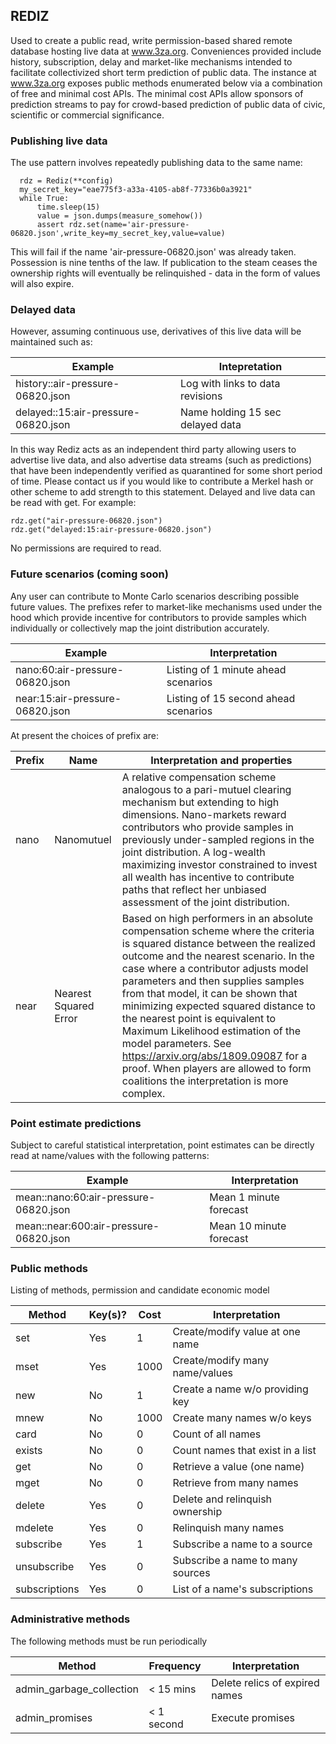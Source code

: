 


## REDIZ

Used to create a public read, write permission-based shared remote database hosting live data at www.3za.org. Conveniences provided include history, subscription, delay and market-like mechanisms intended to facilitate collectivized short term prediction of public data. The instance at www.3za.org exposes public methods enumerated below via a combination of free and minimal cost APIs. The minimal cost APIs allow sponsors of prediction streams to pay for crowd-based prediction of public data of civic, scientific or commercial significance.  

### Publishing live data

The use pattern involves repeatedly publishing data to the same name:

      rdz = Rediz(**config)
      my_secret_key="eae775f3-a33a-4105-ab8f-77336b0a3921"
      while True:
          time.sleep(15)
          value = json.dumps(measure_somehow())
          assert rdz.set(name='air-pressure-06820.json',write_key=my_secret_key,value=value)        

This will fail if the name 'air-pressure-06820.json' was already taken. Possession is nine tenths of the law. If publication to the steam ceases the ownership rights will eventually be relinquished - data in the form of values will also expire.

### Delayed data

However, assuming continuous use, derivatives of this live data will be maintained such as:

| Example                              | Intepretation                    |
|--------------------------------------|----------------------------------|
| history::air-pressure-06820.json     | Log with links to data revisions |
| delayed::15:air-pressure-06820.json  | Name holding 15 sec delayed data |

In this way Rediz acts as an independent third party allowing users to advertise live data, and also advertise data streams (such as predictions) that have been independently verified as quarantined for some short period of time. Please contact us if you would like to contribute a Merkel hash or other scheme to add strength to this statement. Delayed and live data can be read with get. For example:  

    rdz.get("air-pressure-06820.json")
    rdz.get("delayed:15:air-pressure-06820.json")

No permissions are required to read.

### Future scenarios (coming soon)

Any user can contribute to Monte Carlo scenarios describing possible future values. The prefixes refer to market-like mechanisms used under the hood which provide incentive for contributors to provide
samples which individually or collectively map the joint distribution accurately.

| Example                           | Interpretation                        |
|-----------------------------------|---------------------------------------|
| nano:60:air-pressure-06820.json   | Listing of 1 minute ahead scenarios   |
| near:15:air-pressure-06820.json   | Listing of 15 second ahead scenarios  |

At present the choices of prefix are:

| Prefix | Name         | Interpretation and properties                              |
|--------|--------------|------------------------------------------------------------|
| nano   | Nanomutuel   | A relative compensation scheme analogous to a pari-mutuel clearing mechanism but extending to high dimensions. Nano-markets reward contributors who provide samples in previously under-sampled regions in the joint distribution. A log-wealth maximizing investor constrained to invest all wealth has incentive to contribute paths that reflect her unbiased assessment of the joint distribution.  |
| near   | Nearest Squared Error     | Based on high performers in an absolute compensation scheme where the criteria is squared distance between the realized outcome and the nearest scenario. In the case where a contributor adjusts model parameters and then supplies samples from that model, it can be shown that minimizing expected squared distance to the nearest point is equivalent to Maximum Likelihood estimation of the model parameters. See https://arxiv.org/abs/1809.09087 for a proof. When players are allowed to form coalitions the interpretation is more complex. 

### Point estimate predictions

Subject to careful statistical interpretation, point estimates can be
directly read at name/values with the following patterns:

| Example                                   | Interpretation              |
|-------------------------------------------|-----------------------------|
| mean::nano:60:air-pressure-06820.json     | Mean 1 minute forecast      |
| mean::near:600:air-pressure-06820.json    | Mean 10 minute forecast     |

### Public methods

Listing of methods, permission and candidate economic model

| Method        | Key(s)? |  Cost |  Interpretation                  |    
|---------------|---------|-------|----------------------------------|
| set           | Yes     |  1    | Create/modify value at one name  |
| mset          | Yes     |  1000 | Create/modify many name/values   |
| new           | No      |  1    | Create a name w/o providing key  |
| mnew          | No      |  1000 | Create many names w/o keys       |
| card          | No      |  0    | Count of all names               |
| exists        | No      |  0    | Count names that exist in a list |
| get           | No      |  0    | Retrieve a value (one name)      |
| mget          | No      |  0    | Retrieve from many names         |
| delete        | Yes     |  0    | Delete and relinquish ownership  |
| mdelete       | Yes     |  0    | Relinquish many names            |
| subscribe     | Yes     |  1    | Subscribe a name to a source     |
| unsubscribe   | Yes     |  0    | Subscribe a name to many sources |
| subscriptions | Yes     |  0    | List of a name's subscriptions   |

### Administrative methods

The following methods must be run periodically

| Method                   | Frequency  |  Interpretation                  |    
|--------------------------|------------|----------------------------------|
| admin_garbage_collection | < 15 mins   | Delete relics of expired names  |
| admin_promises           | < 1 second  | Execute promises                |
